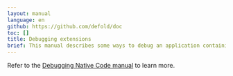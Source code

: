 ```yaml
---
layout: manual
language: en
github: https://github.com/defold/doc
toc: []
title: Debugging extensions
brief: This manual describes some ways to debug an application containing native extensions.
---
```


Refer to the [Debugging Native Code manual](/manuals/debugging-native-code) to learn more.
